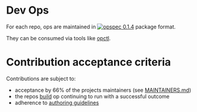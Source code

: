 # Dev Ops

For each repo, ops are maintained in [![opspec 0.1.4](https://img.shields.io/badge/opspec-0.1.4-brightgreen.svg)](https://opspec.io/0.1.4/packages.html#format) package format. 

They can be consumed via tools like [opctl](https://opctl.io).

# Contribution acceptance criteria

Contributions are subject to:

- acceptance by 66% of the projects maintainers (see [MAINTAINERS.md](MAINTAINERS.md))
- the repos [build](.opspec/build) op continuing to run with a successful outcome
- adherence to [authoring guidelines](authoring-guidelines.md)
